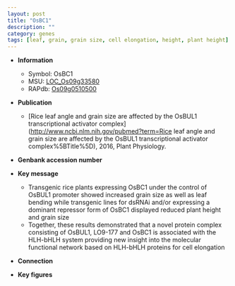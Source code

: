```yaml
---
layout: post
title: "OsBC1"
description: ""
category: genes
tags: [leaf, grain, grain size, cell elongation, height, plant height]
---
```


* **Information**  
    + Symbol: OsBC1  
    + MSU: [LOC_Os09g33580](http://rice.plantbiology.msu.edu/cgi-bin/ORF_infopage.cgi?orf=LOC_Os09g33580)  
    + RAPdb: [Os09g0510500](http://rapdb.dna.affrc.go.jp/viewer/gbrowse_details/irgsp1?name=Os09g0510500)  

* **Publication**  
    + [Rice leaf angle and grain size are affected by the OsBUL1 transcriptional activator complex](http://www.ncbi.nlm.nih.gov/pubmed?term=Rice leaf angle and grain size are affected by the OsBUL1 transcriptional activator complex%5BTitle%5D), 2016, Plant Physiology.

* **Genbank accession number**  

* **Key message**  
    + Transgenic rice plants expressing OsBC1 under the control of OsBUL1 promoter showed increased grain size as well as leaf bending while transgenic lines for dsRNAi and/or expressing a dominant repressor form of OsBC1 displayed reduced plant height and grain size
    + Together, these results demonstrated that a novel protein complex consisting of OsBUL1, LO9-177 and OsBC1 is associated with the HLH-bHLH system providing new insight into the molecular functional network based on HLH-bHLH proteins for cell elongation

* **Connection**  

* **Key figures**  


